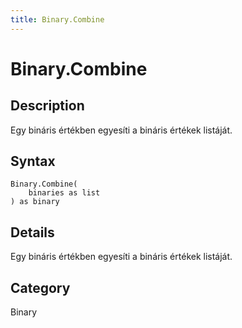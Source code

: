 ```yaml
---
title: Binary.Combine
---
```


# Binary.Combine


## Description

Egy bináris értékben egyesíti a bináris értékek listáját.


## Syntax

```powerquery
Binary.Combine(
    binaries as list
) as binary
```


## Details

Egy bináris értékben egyesíti a bináris értékek listáját.



## Category
Binary
